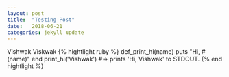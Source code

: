 ```yaml
---
layout: post
title:	"Testing Post"
date:	2018-06-21
categories: jekyll update
---
```

Vishwak
	Viskwak
{% hightlight ruby %}
	def_print_hi(name)
	puts "Hi, #(name)"
end
print_hi('Vishwak')
#=> prints 'Hi, Vishwak' to STDOUT.
{% end hightlight %}